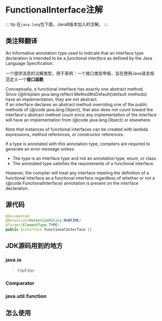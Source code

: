 # FunctionalInterface注解

::: tip
在`java.lang`包下面，Java8版本加入的注解。
:::

## 类注释翻译

An informative annotation type used to indicate that an interface type declaration is intended to be a <i>functional interface</i> as defined by the Java Language Specification.

一个提供消息的注解类型，用于表明：一个接口类型申报，旨在使用Java语言规范定义一个**接口函数**

Conceptually, a functional interface has exactly one abstract method.  
Since {@linkplain java.lang.reflect.Method#isDefault()default methods} have an implementation, they are not abstract.  
If an interface declares an abstract method overriding one of the public methods of {@code java.lang.Object}, that also does <em>not</em> count toward the interface's abstract method count since any implementation of the interface will have an implementation from {@code java.lang.Object} or elsewhere.


<p>Note that instances of functional interfaces can be created with lambda expressions, method references, or constructor references.</p>

<p>If a type is annotated with this annotation type, compilers are required to generate an error message unless:</p>

<ul>
  <li>The type is an interface type and not an annotation type, enum, or class.</li>
  <li>The annotated type satisfies the requirements of a functional interface.</li>
</ul>

<p>However, the compiler will treat any interface meeting the definition of a functional interface as a functional interface
regardless of whether or not a {@code FunctionalInterface} annotation is present on the interface declaration.</p>

## 源代码

```java
@Documented
@Retention(RetentionPolicy.RUNTIME)
@Target(ElementType.TYPE)
public @interface FunctionalInterface {}
```

## JDK源码用到的地方

### java.io

> FileFilter

### Comparator

### java.util.function

## 怎么使用

